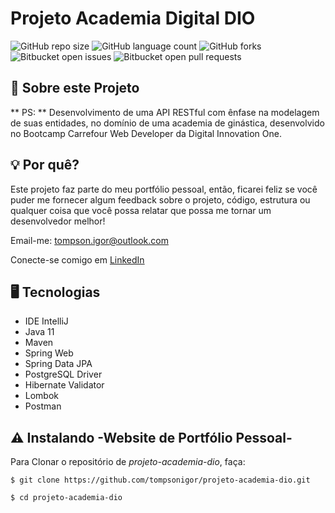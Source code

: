 # Projeto Academia Digital DIO



![GitHub repo size](https://img.shields.io/github/repo-size/iuricode/README-template?style=for-the-badge)
![GitHub language count](https://img.shields.io/github/languages/count/iuricode/README-template?style=for-the-badge)
![GitHub forks](https://img.shields.io/github/forks/iuricode/README-template?style=for-the-badge)
![Bitbucket open issues](https://img.shields.io/bitbucket/issues/iuricode/README-template?style=for-the-badge)
![Bitbucket open pull requests](https://img.shields.io/bitbucket/pr-raw/iuricode/README-template?style=for-the-badge)

<!--
<a><img height="275" src="#" alt="img-mob-1"></a>
<a><img height="275" src="#" alt="img-mob-2"></a>
<a><img height="275" src="#" alt="img-mob-3"></a>
<a><img height="275" src="#" alt="img-mob-4"></a>
<a><img height="275" src="#" alt="img-mob-5"></a>
<a><img height="275" src="#" alt="img-mob-6"></a>


> Se você quiser dar uma olhada em todas as telas em vídeo demo, elas estão [aqui](https://www.youtube.com/watch?v=rQwTygUOBcg).

-->
## 📌 Sobre este Projeto

** PS: ** Desenvolvimento de uma API RESTful com ênfase na modelagem de suas entidades, no domínio de uma academia de ginástica, desenvolvido no Bootcamp Carrefour Web Developer da Digital Innovation One.


## 💡 Por quê?

Este projeto faz parte do meu portfólio pessoal, então, ficarei feliz se você puder me fornecer algum feedback sobre o projeto, código, estrutura ou qualquer coisa que você possa relatar que possa me tornar um desenvolvedor melhor!

Email-me: tompson.igor@outlook.com

Conecte-se comigo em [LinkedIn](https://www.linkedin.com/in/igor-tompson-a53987137/)

## 🖥️ Tecnologias

- IDE IntelliJ
- Java 11
- Maven
- Spring Web
- Spring Data JPA
- PostgreSQL Driver
- Hibernate Validator
- Lombok
- Postman

## ⚠️ Instalando -Website de Portfólio Pessoal-

Para Clonar o repositório de *projeto-academia-dio*, faça:

```
$ git clone https://github.com/tompsonigor/projeto-academia-dio.git

$ cd projeto-academia-dio
```